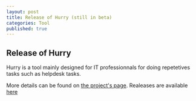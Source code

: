 ```yaml
---
layout: post
title: Release of Hurry (still in beta)
categories: Tool
published: true
---
```


## Release of Hurry
Hurry is a tool mainly designed for IT professionnals for doing repetetives tasks such as helpdesk tasks.

More details can be found on [the project's page](https://gitlab.com/rebrec/hurry/).
Realeases are available [here](https://gitlab.com/rebrec/hurry/-/releases)
